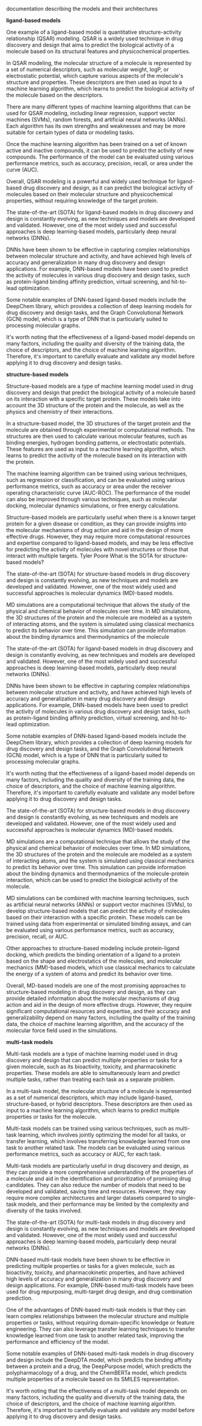 documentation describing the models and their architectures

**ligand-based models**

One example of a ligand-based model is quantitative structure-activity relationship (QSAR) modeling. QSAR is a widely used technique in drug discovery and design that aims to predict the biological activity of a molecule based on its structural features and physicochemical properties.

In QSAR modeling, the molecular structure of a molecule is represented by a set of numerical descriptors, such as molecular weight, logP, or electrostatic potential, which capture various aspects of the molecule's structure and properties. These descriptors are then used as input to a machine learning algorithm, which learns to predict the biological activity of the molecule based on the descriptors.

There are many different types of machine learning algorithms that can be used for QSAR modeling, including linear regression, support vector machines (SVMs), random forests, and artificial neural networks (ANNs). Each algorithm has its own strengths and weaknesses and may be more suitable for certain types of data or modeling tasks.

Once the machine learning algorithm has been trained on a set of known active and inactive compounds, it can be used to predict the activity of new compounds. The performance of the model can be evaluated using various performance metrics, such as accuracy, precision, recall, or area under the curve (AUC).

Overall, QSAR modeling is a powerful and widely used technique for ligand-based drug discovery and design, as it can predict the biological activity of molecules based on their molecular structure and physicochemical properties, without requiring knowledge of the target protein.

The state-of-the-art (SOTA) for ligand-based models in drug discovery and design is constantly evolving, as new techniques and models are developed and validated. However, one of the most widely used and successful approaches is deep learning-based models, particularly deep neural networks (DNNs).

DNNs have been shown to be effective in capturing complex relationships between molecular structure and activity, and have achieved high levels of accuracy and generalization in many drug discovery and design applications. For example, DNN-based models have been used to predict the activity of molecules in various drug discovery and design tasks, such as protein-ligand binding affinity prediction, virtual screening, and hit-to-lead optimization.

Some notable examples of DNN-based ligand-based models include the DeepChem library, which provides a collection of deep learning models for drug discovery and design tasks, and the Graph Convolutional Network (GCN) model, which is a type of DNN that is particularly suited to processing molecular graphs.

It's worth noting that the effectiveness of a ligand-based model depends on many factors, including the quality and diversity of the training data, the choice of descriptors, and the choice of machine learning algorithm. Therefore, it's important to carefully evaluate and validate any model before applying it to drug discovery and design tasks.

**structure-based models**

Structure-based models are a type of machine learning model used in drug discovery and design that predict the biological activity of a molecule based on its interaction with a specific target protein. These models take into account the 3D structure of the protein and the molecule, as well as the physics and chemistry of their interactions.

In a structure-based model, the 3D structures of the target protein and the molecule are obtained through experimental or computational methods. The structures are then used to calculate various molecular features, such as binding energies, hydrogen bonding patterns, or electrostatic potentials. These features are used as input to a machine learning algorithm, which learns to predict the activity of the molecule based on its interaction with the protein.

The machine learning algorithm can be trained using various techniques, such as regression or classification, and can be evaluated using various performance metrics, such as accuracy or area under the receiver operating characteristic curve (AUC-ROC). The performance of the model can also be improved through various techniques, such as molecular docking, molecular dynamics simulations, or free energy calculations.

Structure-based models are particularly useful when there is a known target protein for a given disease or condition, as they can provide insights into the molecular mechanisms of drug action and aid in the design of more effective drugs. However, they may require more computational resources and expertise compared to ligand-based models, and may be less effective for predicting the activity of molecules with novel structures or those that interact with multiple targets.
Tyler Poore
What is the SOTA for structure-based models?

The state-of-the-art (SOTA) for structure-based models in drug discovery and design is constantly evolving, as new techniques and models are developed and validated. However, one of the most widely used and successful approaches is molecular dynamics (MD)-based models.

MD simulations are a computational technique that allows the study of the physical and chemical behavior of molecules over time. In MD simulations, the 3D structures of the protein and the molecule are modeled as a system of interacting atoms, and the system is simulated using classical mechanics to predict its behavior over time. This simulation can provide information about the binding dynamics and thermodynamics of the molecule

The state-of-the-art (SOTA) for ligand-based models in drug discovery and design is constantly evolving, as new techniques and models are developed and validated. However, one of the most widely used and successful approaches is deep learning-based models, particularly deep neural networks (DNNs).

DNNs have been shown to be effective in capturing complex relationships between molecular structure and activity, and have achieved high levels of accuracy and generalization in many drug discovery and design applications. For example, DNN-based models have been used to predict the activity of molecules in various drug discovery and design tasks, such as protein-ligand binding affinity prediction, virtual screening, and hit-to-lead optimization.

Some notable examples of DNN-based ligand-based models include the DeepChem library, which provides a collection of deep learning models for drug discovery and design tasks, and the Graph Convolutional Network (GCN) model, which is a type of DNN that is particularly suited to processing molecular graphs.

It's worth noting that the effectiveness of a ligand-based model depends on many factors, including the quality and diversity of the training data, the choice of descriptors, and the choice of machine learning algorithm. Therefore, it's important to carefully evaluate and validate any model before applying it to drug discovery and design tasks.

The state-of-the-art (SOTA) for structure-based models in drug discovery and design is constantly evolving, as new techniques and models are developed and validated. However, one of the most widely used and successful approaches is molecular dynamics (MD)-based models.

MD simulations are a computational technique that allows the study of the physical and chemical behavior of molecules over time. In MD simulations, the 3D structures of the protein and the molecule are modeled as a system of interacting atoms, and the system is simulated using classical mechanics to predict its behavior over time. This simulation can provide information about the binding dynamics and thermodynamics of the molecule-protein interaction, which can be used to predict the biological activity of the molecule.

MD simulations can be combined with machine learning techniques, such as artificial neural networks (ANNs) or support vector machines (SVMs), to develop structure-based models that can predict the activity of molecules based on their interaction with a specific protein. These models can be trained using data from experimental or simulated binding assays, and can be evaluated using various performance metrics, such as accuracy, precision, recall, or AUC.

Other approaches to structure-based modeling include protein-ligand docking, which predicts the binding orientation of a ligand to a protein based on the shape and electrostatics of the molecules, and molecular mechanics (MM)-based models, which use classical mechanics to calculate the energy of a system of atoms and predict its behavior over time.

Overall, MD-based models are one of the most promising approaches to structure-based modeling in drug discovery and design, as they can provide detailed information about the molecular mechanisms of drug action and aid in the design of more effective drugs. However, they require significant computational resources and expertise, and their accuracy and generalizability depend on many factors, including the quality of the training data, the choice of machine learning algorithm, and the accuracy of the molecular force field used in the simulations.

**multi-task models**

Multi-task models are a type of machine learning model used in drug discovery and design that can predict multiple properties or tasks for a given molecule, such as its bioactivity, toxicity, and pharmacokinetic properties. These models are able to simultaneously learn and predict multiple tasks, rather than treating each task as a separate problem.

In a multi-task model, the molecular structure of a molecule is represented as a set of numerical descriptors, which may include ligand-based, structure-based, or hybrid descriptors. These descriptors are then used as input to a machine learning algorithm, which learns to predict multiple properties or tasks for the molecule.

Multi-task models can be trained using various techniques, such as multi-task learning, which involves jointly optimizing the model for all tasks, or transfer learning, which involves transferring knowledge learned from one task to another related task. The models can be evaluated using various performance metrics, such as accuracy or AUC, for each task.

Multi-task models are particularly useful in drug discovery and design, as they can provide a more comprehensive understanding of the properties of a molecule and aid in the identification and prioritization of promising drug candidates. They can also reduce the number of models that need to be developed and validated, saving time and resources. However, they may require more complex architectures and larger datasets compared to single-task models, and their performance may be limited by the complexity and diversity of the tasks involved.

The state-of-the-art (SOTA) for multi-task models in drug discovery and design is constantly evolving, as new techniques and models are developed and validated. However, one of the most widely used and successful approaches is deep learning-based models, particularly deep neural networks (DNNs).

DNN-based multi-task models have been shown to be effective in predicting multiple properties or tasks for a given molecule, such as bioactivity, toxicity, and pharmacokinetic properties, and have achieved high levels of accuracy and generalization in many drug discovery and design applications. For example, DNN-based multi-task models have been used for drug repurposing, multi-target drug design, and drug combination prediction.

One of the advantages of DNN-based multi-task models is that they can learn complex relationships between the molecular structure and multiple properties or tasks, without requiring domain-specific knowledge or feature engineering. They can also leverage transfer learning techniques to transfer knowledge learned from one task to another related task, improving the performance and efficiency of the model.

Some notable examples of DNN-based multi-task models in drug discovery and design include the DeepDTA model, which predicts the binding affinity between a protein and a drug, the DeepPurpose model, which predicts the polypharmacology of a drug, and the ChemBERTa model, which predicts multiple properties of a molecule based on its SMILES representation.

It's worth noting that the effectiveness of a multi-task model depends on many factors, including the quality and diversity of the training data, the choice of descriptors, and the choice of machine learning algorithm. Therefore, it's important to carefully evaluate and validate any model before applying it to drug discovery and design tasks.
